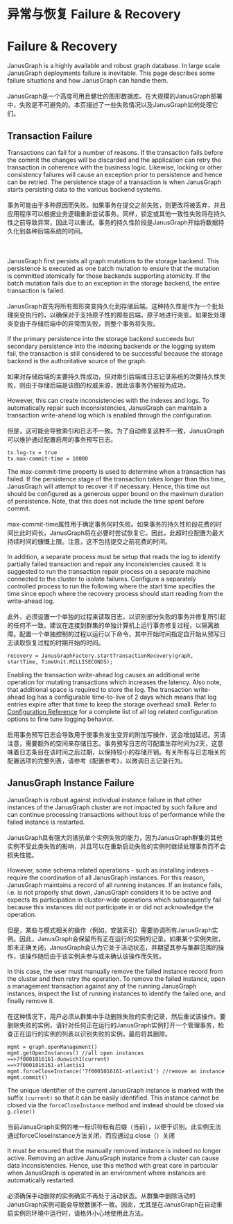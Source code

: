 # 异常与恢复 Failure &amp; Recovery

<a name="failure-recovery"></a>
# Failure & Recovery
JanusGraph is a highly available and robust graph database. In large scale JanusGraph deployments failure is inevitable. This page describes some failure situations and how JanusGraph can handle them.<br /><br />JanusGraph是一个高度可用且健壮的图形数据库。在大规模的JanusGraph部署中，失败是不可避免的。本页描述了一些失败情况以及JanusGraph如何处理它们。
<a name="transaction-failure"></a>
## Transaction Failure
Transactions can fail for a number of reasons. If the transaction fails before the commit the changes will be discarded and the application can retry the transaction in coherence with the business logic. Likewise, locking or other consistency failures will cause an exception prior to persistence and hence can be retried. The persistence stage of a transaction is when JanusGraph starts persisting data to the various backend systems.<br /><br />事务可能由于多种原因而失败。如果事务在提交之前失败，则更改将被丢弃，并且应用程序可以根据业务逻辑重新尝试事务。同样，锁定或其他一致性失败将在持久性之前导致异常，因此可以重试。事务的持久性阶段是JanusGraph开始将数据持久化到各种后端系统的时间。<br /><br />
<br /><br />JanusGraph first persists all graph mutations to the storage backend. This persistence is executed as one batch mutation to ensure that the mutation is committed atomically for those backends supporting atomicity. If the batch mutation fails due to an exception in the storage backend, the entire transaction is failed.<br /><br />JanusGraph首先将所有图形突变持久化到存储后端。这种持久性是作为一个批处理突变执行的，以确保对于支持原子性的那些后端，原子地进行突变。如果批处理突变由于存储后端中的异常而失败，则整个事务将失败。<br /><br />If the primary persistence into the storage backend succeeds but secondary persistence into the indexing backends or the logging system fail, the transaction is still considered to be successful because the storage backend is the authoritative source of the graph.<br /><br />如果对存储后端的主要持久性成功，但对索引后端或日志记录系统的次要持久性失败，则由于存储后端是该图的权威来源，因此该事务仍被视为成功。<br /><br />However, this can create inconsistencies with the indexes and logs. To automatically repair such inconsistencies, JanusGraph can maintain a transaction write-ahead log which is enabled through the configuration.<br /><br />但是，这可能会导致索引和日志不一致。为了自动修复这种不一致，JanusGraph可以维护通过配置启用的事务预写日志。
```
tx.log-tx = true
tx.max-commit-time = 10000
```
The max-commit-time property is used to determine when a transaction has failed. If the persistence stage of the transaction takes longer than this time, JanusGraph will attempt to recover it if necessary. Hence, this time out should be configured as a generous upper bound on the maximum duration of persistence. Note, that this does not include the time spent before commit.<br /><br />max-commit-time属性用于确定事务何时失败。如果事务的持久性阶段花费的时间比此时间长，JanusGraph将在必要时尝试恢复它。因此，此超时应配置为最大持续时间的慷慨上限。注意，这不包括提交之前花费的时间。<br /><br />In addition, a separate process must be setup that reads the log to identify partially failed transaction and repair any inconsistencies caused. It is suggested to run the transaction repair process on a separate machine connected to the cluster to isolate failures. Configure a separately controlled process to run the following where the start time specifies the time since epoch where the recovery process should start reading from the write-ahead log.<br /><br />此外，必须设置一个单独的过程来读取日志，以识别部分失败的事务并修复所引起的任何不一致。建议在连接到群集的单独计算机上运行事务修复过程，以隔离故障。配置一个单独控制的过程以运行以下命令，其中开始时间指定自开始从预写日志读取恢复过程的时期开始的时间。
```
recovery = JanusGraphFactory.startTransactionRecovery(graph, startTime, TimeUnit.MILLISECONDS);
```
Enabling the transaction write-ahead log causes an additional write operation for mutating transactions which increases the latency. Also note, that additional space is required to store the log. The transaction write-ahead log has a configurable time-to-live of 2 days which means that log entries expire after that time to keep the storage overhead small. Refer to [Configuration Reference](https://docs.janusgraph.org/basics/configuration-reference/) for a complete list of all log related configuration options to fine tune logging behavior.<br /><br />启用事务预写日志会导致用于使事务发生变异的附加写操作，这会增加延迟。另请注意，需要额外的空间来存储日志。事务预写日志的可配置生存时间为2天，这意味着日志条目在该时间之后过期，以保持较小的存储开销。有关所有与日志相关的配置选项的完整列表，请参考《配置参考》，以微调日志记录行为。
<a name="janusgraph-instance-failure"></a>
## JanusGraph Instance Failure
JanusGraph is robust against individual instance failure in that other instances of the JanusGraph cluster are not impacted by such failure and can continue processing transactions without loss of performance while the failed instance is restarted.<br /><br />JanusGraph具有强大的抵抗单个实例失败的能力，因为JanusGraph群集的其他实例不受此类失败的影响，并且可以在重新启动失败的实例时继续处理事务而不会损失性能。<br /><br />However, some schema related operations - such as installing indexes - require the coordination of all JanusGraph instances. For this reason, JanusGraph maintains a record of all running instances. If an instance fails, i.e. is not properly shut down, JanusGraph considers it to be active and expects its participation in cluster-wide operations which subsequently fail because this instances did not participate in or did not acknowledge the operation.<br /><br />但是，某些与模式相关的操作（例如，安装索引）需要协调所有JanusGraph实例。因此，JanusGraph会保留所有正在运行的实例的记录。如果某个实例失败，即未正确关闭，JanusGraph会认为它处于活动状态，并期望其参与集群范围的操作，该操作随后由于该实例未参与或未确认该操作而失败。<br /><br />In this case, the user must manually remove the failed instance record from the cluster and then retry the operation. To remove the failed instance, open a management transaction against any of the running JanusGraph instances, inspect the list of running instances to identify the failed one, and finally remove it.<br /><br />在这种情况下，用户必须从群集中手动删除失败的实例记录，然后重试该操作。要删除失败的实例，请针对任何正在运行的JanusGraph实例打开一个管理事务，检查正在运行的实例的列表以识别失败的实例，最后将其删除。
```
mgmt = graph.openManagement()
mgmt.getOpenInstances() //all open instances
==>7f0001016161-dunwich1(current)
==>7f0001016161-atlantis1
mgmt.forceCloseInstance('7f0001016161-atlantis1') //remove an instance
mgmt.commit()
```
The unique identifier of the current JanusGraph instance is marked with the suffix `(current)` so that it can be easily identified. This instance cannot be closed via the `forceCloseInstance` method and instead should be closed via `g.close()`<br /><br />当前JanusGraph实例的唯一标识符标有后缀（当前），以便于识别。此实例无法通过forceCloseInstance方法关闭，而应通过g.close（）关闭<br /><br />It must be ensured that the manually removed instance is indeed no longer active. Removing an active JanusGraph instance from a cluster can cause data inconsistencies. Hence, use this method with great care in particular when JanusGraph is operated in an environment where instances are automatically restarted.<br /><br />必须确保手动删除的实例确实不再处于活动状态。从群集中删除活动的JanusGraph实例可能会导致数据不一致。因此，尤其是在JanusGraph在自动重启实例的环境中运行时，请格外小心地使用此方法。
